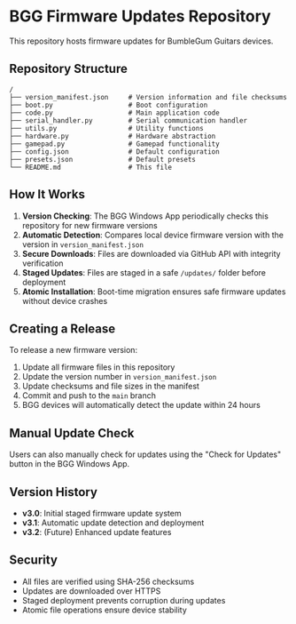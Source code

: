 # BGG Firmware Updates Repository

This repository hosts firmware updates for BumbleGum Guitars devices.

## Repository Structure

```
/
├── version_manifest.json     # Version information and file checksums
├── boot.py                   # Boot configuration
├── code.py                   # Main application code  
├── serial_handler.py         # Serial communication handler
├── utils.py                  # Utility functions
├── hardware.py               # Hardware abstraction
├── gamepad.py                # Gamepad functionality
├── config.json               # Default configuration
├── presets.json              # Default presets
└── README.md                 # This file
```

## How It Works

1. **Version Checking**: The BGG Windows App periodically checks this repository for new firmware versions
2. **Automatic Detection**: Compares local device firmware version with the version in `version_manifest.json`
3. **Secure Downloads**: Files are downloaded via GitHub API with integrity verification
4. **Staged Updates**: Files are staged in a safe `/updates/` folder before deployment
5. **Atomic Installation**: Boot-time migration ensures safe firmware updates without device crashes

## Creating a Release

To release a new firmware version:

1. Update all firmware files in this repository
2. Update the version number in `version_manifest.json`
3. Update checksums and file sizes in the manifest
4. Commit and push to the `main` branch
5. BGG devices will automatically detect the update within 24 hours

## Manual Update Check

Users can also manually check for updates using the "Check for Updates" button in the BGG Windows App.

## Version History

- **v3.0**: Initial staged firmware update system
- **v3.1**: Automatic update detection and deployment
- **v3.2**: (Future) Enhanced update features

## Security

- All files are verified using SHA-256 checksums
- Updates are downloaded over HTTPS
- Staged deployment prevents corruption during updates
- Atomic file operations ensure device stability
